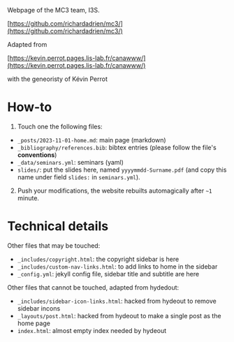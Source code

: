 Webpage of the MC3 team, I3S.  

[https://github.com/richardadrien/mc3/](https://github.com/richardadrien/mc3/)

Adapted from 

[https://kevin.perrot.pages.lis-lab.fr/canawww/](https://kevin.perrot.pages.lis-lab.fr/canawww/)

with the geneoristy of Kévin Perrot 

# How-to

1. Touch one the following files:
  * ``_posts/2023-11-01-home.md``: main page (markdown)
  * ``_bibliography/references.bib``: bibtex entries (please follow the file's **conventions**)
  * ``_data/seminars.yml``: seminars (yaml)
  * ``slides/``: put the slides here, named ``yyyymmdd-Surname.pdf`` (and copy this name under field ``slides:`` in ``seminars.yml``).
2. Push your modifications, the website rebuilts automagically after ``~1`` minute.

# Technical details

Other files that may be touched:
* ``_includes/copyright.html``: the copyright sidebar is here
* ``_includes/custom-nav-links.html``: to add links to home in the sidebar
* ``_config.yml``: jekyll config file, sidebar title and subtitle are here

Other files that cannot be touched, adapted from hydedout: 
* ``_includes/sidebar-icon-links.html``: hacked from hydeout to remove sidebar incons
* ``_layouts/post.html``: hacked from hydeout to make a single post as the home page
* ``index.html``: almost empty index needed by hydeout
